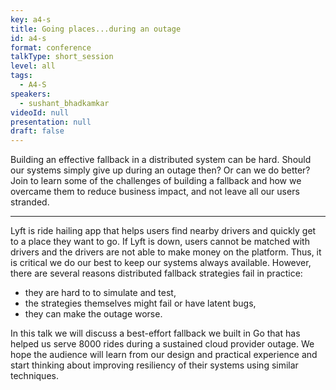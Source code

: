 ```yaml
---
key: a4-s
title: Going places...during an outage
id: a4-s
format: conference
talkType: short_session
level: all
tags:
  - A4-S
speakers:
  - sushant_bhadkamkar
videoId: null
presentation: null
draft: false
---
```

Building an effective fallback in a distributed system can be hard. Should our systems simply give up during an outage then? Or can we do better?
Join to learn some of the challenges of building a fallback and how we overcame them to reduce business impact, and not leave all our users stranded.

---
Lyft is ride hailing app that helps users find nearby drivers and quickly get to a place they want to go. If Lyft is down, users cannot be matched with drivers and the drivers are not able to make money on the platform. Thus, it is critical we do our best to keep our systems always available.
However, there are several reasons distributed fallback strategies fail in practice:

- they are hard to to simulate and test,
- the strategies themselves might fail or have latent bugs,
- they can make the outage worse.

In this talk we will discuss a best-effort fallback we built in Go that has helped us serve 8000 rides during a sustained cloud provider outage. We hope the audience will learn from our design and practical experience and start thinking about improving resiliency of their systems using similar techniques.
